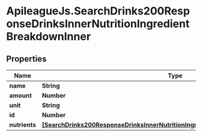 # ApileagueJs.SearchDrinks200ResponseDrinksInnerNutritionIngredientBreakdownInner

## Properties

Name | Type | Description | Notes
------------ | ------------- | ------------- | -------------
**name** | **String** |  | [optional] 
**amount** | **Number** |  | [optional] 
**unit** | **String** |  | [optional] 
**id** | **Number** |  | [optional] 
**nutrients** | [**[SearchDrinks200ResponseDrinksInnerNutritionIngredientBreakdownInnerNutrientsInner]**](SearchDrinks200ResponseDrinksInnerNutritionIngredientBreakdownInnerNutrientsInner.md) |  | [optional] 


